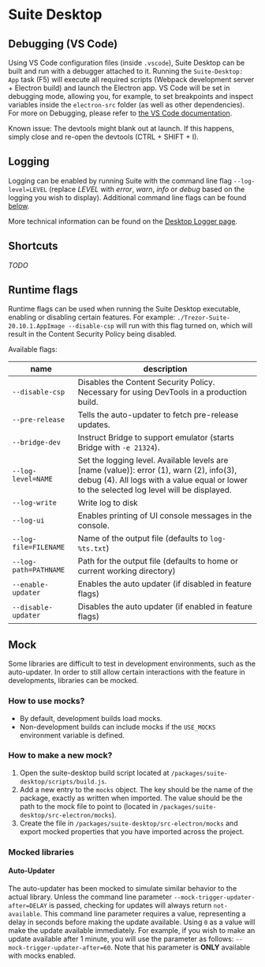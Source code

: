 # Suite Desktop

## Debugging (VS Code)
Using VS Code configuration files (inside `.vscode`), Suite Desktop can be built and run with a debugger attached to it. Running the `Suite-Desktop: App` task (F5) will execute all required scripts (Webpack development server + Electron build) and launch the Electron app. VS Code will be set in debugging mode, allowing you, for example, to set breakpoints and inspect variables inside the `electron-src` folder (as well as other dependencies). For more on Debugging, please refer to [the VS Code documentation](https://code.visualstudio.com/docs/editor/debugging).

Known issue: The devtools might blank out at launch. If this happens, simply close and re-open the devtools (CTRL + SHIFT + I).

## Logging
Logging can be enabled by running Suite with the command line flag `--log-level=LEVEL` (replace _LEVEL_ with _error_, _warn_, _info_ or _debug_ based on the logging you wish to display). Additional command line flags can be found [below](#runtime-flags).

More technical information can be found on the [Desktop Logger page](../misc/desktop_logger.md).

## Shortcuts
_TODO_

## Runtime flags
Runtime flags can be used when running the Suite Desktop executable, enabling or disabling certain features. For example: `./Trezor-Suite-20.10.1.AppImage --disable-csp` will run with this flag turned on, which will result in the Content Security Policy being disabled.

Available flags:

| name | description |
| --- | --- |
| `--disable-csp` | Disables the Content Security Policy. Necessary for using DevTools in a production build. |
| `--pre-release` | Tells the auto-updater to fetch pre-release updates. |
| `--bridge-dev` | Instruct Bridge to support emulator (starts Bridge with `-e 21324`). |
| `--log-level=NAME` | Set the logging level. Available levels are [name (value)]: error (1), warn (2), info(3), debug (4). All logs with a value equal or lower to the selected log level will be displayed. |
| `--log-write` | Write log to disk |
| `--log-ui` | Enables printing of UI console messages in the console. |
| `--log-file=FILENAME` | Name of the output file (defaults to `log-%ts.txt`) |
| `--log-path=PATHNAME` | Path for the output file (defaults to home or current working directory) |
| `--enable-updater` | Enables the auto updater (if disabled in feature flags) |
| `--disable-updater` | Disables the auto updater (if enabled in feature flags) |

## Mock
Some libraries are difficult to test in development environments, such as the auto-updater. In order to still allow certain interactions with the feature in developments, libraries can be mocked. 

### How to use mocks?
- By default, development builds load mocks.
- Non-development builds can include mocks if the `USE_MOCKS` environment variable is defined.

### How to make a new mock?
1. Open the suite-desktop build script located at `/packages/suite-desktop/scripts/build.js`.
2. Add a new entry to the `mocks` object. The key should be the name of the package, exactly as written when imported. The value should be the path to the mock file to point to (located in `/packages/suite-desktop/src-electron/mocks`).
3. Create the file in `/packages/suite-desktop/src-electron/mocks` and export mocked properties that you have imported across the project.

### Mocked libraries
#### Auto-Updater
The auto-updater has been mocked to simulate similar behavior to the actual library. Unless the command line parameter `--mock-trigger-updater-after=DELAY` is passed, checking for updates will always return `not-available`. This command line parameter requires a value, representing a delay in seconds before making the update available. Using `0` as a value will make the update available immediately. For example, if you wish to make an update available after 1 minute, you will use the parameter as follows: `--mock-trigger-updater-after=60`. Note that his parameter is **ONLY** available with mocks enabled.
